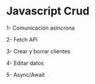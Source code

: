 # Javascript Crud

1- Comunicación asíncrona

2- Fetch API

3- Crear y borrar clientes

4- Editar datos

5- Async/Await
